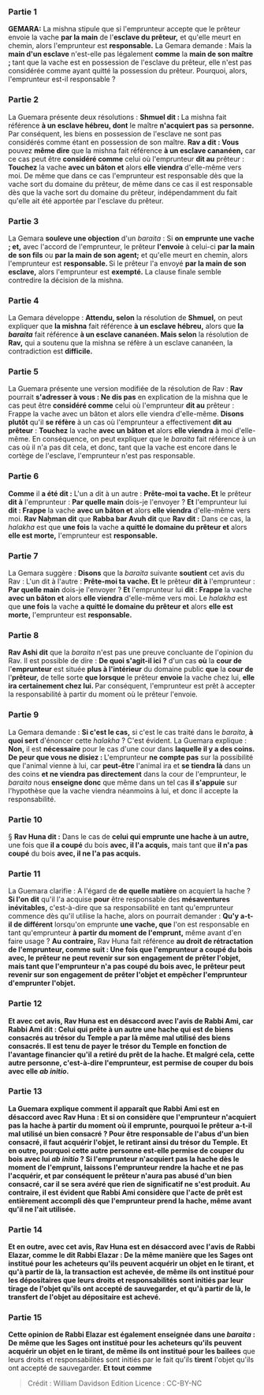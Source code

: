 
### Partie 1
<strong>GEMARA:</strong> La mishna stipule que si l'emprunteur accepte que le prêteur envoie la vache <b>par la main</b> de l'<b>esclave du prêteur,</b> et qu'elle meurt en chemin, alors l'emprunteur est <b>responsable.</b> La Gemara demande : Mais la <b>main d'un esclave</b> n'est-elle pas légalement <b>comme</b> la <b>main de son maître ; </b> tant que la vache est en possession de l'esclave du prêteur, elle n'est pas considérée comme ayant quitté la possession du prêteur. Pourquoi, alors, l'emprunteur est-il responsable ?

### Partie 2
La Guemara présente deux résolutions : <b>Shmuel dit : </b> La mishna fait référence <b>à un esclave hébreu, dont</b> le maître <b>n'acquiert pas</b> sa <b>personne.</b> Par conséquent, les biens en possession de l'esclave ne sont pas considérés comme étant en possession de son maître. <b>Rav a dit : Vous</b> pouvez <b>même dire</b> que la mishna fait référence <b>à un esclave cananéen,</b> car ce cas peut être <b>considéré comme</b> celui où l'emprunteur <b>dit au</b> prêteur : <b>Touchez</b> la vache <b>avec un bâton et</b> alors <b>elle viendra</b> d'elle-même vers moi. De même que dans ce cas l'emprunteur est responsable dès que la vache sort du domaine du prêteur, de même dans ce cas il est responsable dès que la vache sort du domaine du prêteur, indépendamment du fait qu'elle ait été apportée par l'esclave du prêteur.

### Partie 3
La Gemara <b>souleve une objection</b> d'un <i>baraita</i> : Si <b>on emprunte une vache ; et,</b> avec l'accord de l'emprunteur, le prêteur <b>l'envoie</b> à celui-ci <b>par la main de son fils</b> ou <b>par la main de son agent;</b> et qu'elle meurt en chemin, alors l'emprunteur est <b>responsable. </b> Si le prêteur l'a envoyé <b>par la main de son esclave,</b> alors l'emprunteur est <b>exempté.</b> La clause finale semble contredire la décision de la mishna.

### Partie 4
La Gemara développe : <b>Attendu, selon</b> la résolution de <b>Shmuel,</b> on peut expliquer que <b>la mishna</b> fait référence <b>à un esclave hébreu,</b> alors que <b>la <i>baraita</i></b> fait référence <b>à un esclave cananéen. Mais selon</b> la résolution de <b>Rav,</b> qui a soutenu que la mishna se réfère à un esclave cananéen, la contradiction est <b>difficile.</b>

### Partie 5
La Guemara présente une version modifiée de la résolution de Rav : <b>Rav</b> pourrait <b>s'adresser à vous : Ne dis pas</b> en explication de la mishna que le cas peut être <b>considéré comme</b> celui où l'emprunteur <b>dit au</b> prêteur : Frappe la vache avec un bâton et alors elle viendra d'elle-même. <b>Disons plutôt</b> qu'il <b>se réfère</b> à un cas où l'emprunteur a effectivement <b>dit au prêteur</b> : <b>Touchez</b> la vache <b>avec un bâton et</b> alors <b>elle viendra</b> à moi d'elle-même. En conséquence, on peut expliquer que le <i>baraita</i> fait référence à un cas où il n'a pas dit cela, et donc, tant que la vache est encore dans le cortège de l'esclave, l'emprunteur n'est pas responsable.

### Partie 6
<b>Comme</b> il <b>a été dit :</b> L'un a dit à un autre : <b>Prête-moi ta vache. Et</b> le prêteur <b>dit à</b> l'emprunteur : <b>Par quelle main</b> dois-je l'envoyer ? <b>Et</b> l'emprunteur lui <b>dit : Frappe</b> la vache <b>avec un bâton et</b> alors <b>elle viendra</b> d'elle-même vers moi. <b>Rav Naḥman dit</b> que <b>Rabba bar Avuh dit</b> que <b>Rav dit :</b> Dans ce cas, la <i>halakha</i> est que <b>une fois</b> la vache <b>a quitté le domaine du prêteur et</b> alors <b>elle est morte,</b> l'emprunteur est <b>responsable.</b>

### Partie 7
La Gemara suggère : <b>Disons</b> que la <i>baraita</i> suivante <b>soutient</b> cet avis du Rav : L'un dit à l'autre : <b>Prête-moi ta vache. Et</b> le prêteur <b>dit à</b> l'emprunteur : <b>Par quelle main</b> dois-je l'envoyer ? <b>Et</b> l'emprunteur lui <b>dit : Frappe</b> la vache <b>avec un bâton et</b> alors <b>elle viendra</b> d'elle-même vers moi. Le <i>halakha</i> est que <b>une fois</b> la vache <b>a quitté le domaine du prêteur et</b> alors <b>elle est morte,</b> l'emprunteur est <b>responsable.</b>

### Partie 8
<b>Rav Ashi dit</b> que la <i>baraita</i> n'est pas une preuve concluante de l'opinion du Rav. Il est possible de dire : <b>De quoi s'agit-il ici ?</b> d'un cas <b>où</b> la <b>cour de</b> l'<b>emprunteur</b> est située <b>plus à l'intérieur</b> du domaine public <b>que</b> la <b>cour de</b> l'<b>prêteur,</b> de telle sorte <b>que lorsque</b> le prêteur <b>envoie</b> la vache chez lui, <b>elle ira certainement chez lui. </b> Par conséquent, l'emprunteur est prêt à accepter la responsabilité à partir du moment où le prêteur l'envoie.

### Partie 9
La Gemara demande : <b>Si c'est le cas,</b> si c'est le cas traité dans le <i>baraita</i>, <b>à quoi sert</b> d'énoncer</b> cette <i>halakha</i> ? C'est évident. La Guemara explique : <b>Non,</b> il est <b>nécessaire</b> pour le cas d'une cour dans <b>laquelle il y a des coins. De peur que vous ne disiez : </b> L'emprunteur <b>ne compte pas</b> sur la possibilité que l'animal vienne à lui, car <b>peut-être</b> l'animal ira et <b>se tiendra là</b> dans un des coins <b>et ne viendra pas directement</b> dans la cour de l'emprunteur, le <i>baraita</i> nous <b>enseigne donc</b> que même dans un tel cas <b>il s'appuie</b> sur l'hypothèse que la vache viendra néanmoins à lui, et donc il accepte la responsabilité.

### Partie 10
§ <b>Rav Huna dit :</b> Dans le cas de <b>celui qui emprunte une hache à un autre,</b> une fois que <b>il a coupé</b> du bois <b>avec, il l'a acquis,</b> mais tant que <b>il n'a pas coupé</b> du bois <b>avec, il ne l'a pas acquis.</b>

### Partie 11
La Guemara clarifie : A l'égard de <b>de quelle matière</b> on acquiert la hache ? <b>Si l'on dit</b> qu'il l'a acquise <b>pour</b> être responsable des <b>mésaventures inévitables,</b> c'est-à-dire que sa responsabilité en tant qu'emprunteur commence dès qu'il utilise la hache, alors on pourrait demander : <b>Qu'y a-t-il de différent</b> lorsqu'on emprunte <b>une vache, que</b> l'on est responsable en tant qu'emprunteur <b>à partir du moment de l'emprunt,</b> même avant d'en faire usage ? <b>Au contraire,</b> Rav Huna fait référence <b>au droit de <b>rétractation</b> de l'emprunteur, comme suit : Une fois que l'emprunteur <b>a coupé</b> du bois <b>avec, </b> le <b>prêteur ne peut revenir sur</b> son engagement de prêter l'objet, mais tant que l'emprunteur <b>n'a pas coupé</b> du bois <b>avec, </b> le <b>prêteur peut revenir sur</b> son engagement de prêter l'objet et empêcher l'emprunteur d'emprunter l'objet.

### Partie 12
<b>Et</b> avec cet avis, Rav Huna <b>est en désaccord</b> avec l'avis de <b>Rabbi Ami, car Rabbi Ami dit : Celui qui prête</b> à un autre <b>une hache</b> qui est <b>de</b> biens <b>consacrés</b> au trésor du Temple <b>a</b> par là même <b>mal utilisé</b> des biens consacrés. Il est tenu de payer le trésor du Temple <b>en fonction de l'avantage financier</b> qu'il a retiré du prêt de la hache. <b>Et</b> malgré cela, cette <b>autre</b> personne, c'est-à-dire l'emprunteur, est <b>permise de couper</b> du bois <b>avec elle <i>ab initio</i>.</b>

### Partie 13
La Guemara explique comment il apparaît que Rabbi Ami est en désaccord avec Rav Huna : <b>Et si</b> on considère que l'emprunteur <b>n'acquiert pas</b> la hache à partir du moment où il emprunte, <b>pourquoi le prêteur a-t-il <b>mal utilisé</b> un bien consacré ? Pour être responsable de l'abus d'un bien consacré, il faut acquérir l'objet, le retirant ainsi du trésor du Temple. <b>Et</b> en outre, <b>pourquoi</b> cette <b>autre</b> personne est-elle <b>permise de couper</b> du bois <b>avec lui <i>ab initio</i> ? </b> Si l'emprunteur n'acquiert pas la hache dès le moment de l'emprunt, <b>laissons</b> l'emprunteur <b>rendre</b> la hache <b>et ne pas l'acquérir, et</b> par conséquent le prêteur <b>n'aura pas abusé</b> d'un bien consacré, car il se sera avéré que rien de significatif ne s'est produit. Au contraire, il est évident que Rabbi Ami considère que l'acte de prêt est entièrement accompli dès que l'emprunteur prend la hache, même avant qu'il ne l'ait utilisée.

### Partie 14
<b>Et</b> en outre, avec cet avis, Rav Huna <b>est en désaccord</b> avec l'avis <b>de Rabbi Elazar, comme le dit Rabbi Elazar : </b> De la <b>même manière que</b> les Sages ont <b>institué pour les acheteurs</b> qu'ils peuvent acquérir un objet en le <b>tirant</b>, et qu'à partir de là, la transaction est achevée, <b>de même</b> ils ont institué pour les dépositaires</b> que leurs droits et responsabilités sont initiés par leur <b>tirage</b> de l'objet qu'ils ont accepté de sauvegarder, et qu'à partir de là, le transfert de l'objet au dépositaire est achevé.

### Partie 15
<b>Cette</b> opinion de Rabbi Elazar <b>est également enseignée</b> dans une <i>baraita</i> : <b>De même que</b> les Sages ont <b>institué pour les acheteurs</b> qu'ils peuvent acquérir un objet en le <b>tirant</b>, <b>de même</b> ils ont institué pour les bailees</b> que leurs droits et responsabilités sont initiés par le fait qu'ils <b>tirent</b> l'objet qu'ils ont accepté de sauvegarder. <b>Et tout comme</b>

>Crédit : William Davidson Edition
>Licence : CC-BY-NC